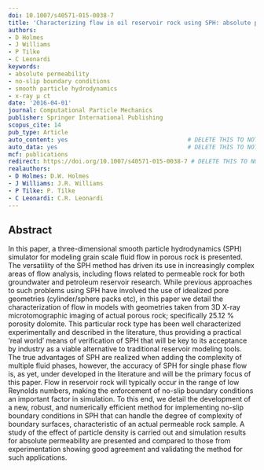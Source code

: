 ```yaml
---
doi: 10.1007/s40571-015-0038-7
title: 'Characterizing flow in oil reservoir rock using SPH: absolute permeability'
authors:
- D Holmes
- J Williams
- P Tilke
- C Leonardi
keywords:
- absolute permeability
- no-slip boundary conditions
- smooth particle hydrodynamics
- x-ray μ ct
date: '2016-04-01'
journal: Computational Particle Mechanics
publisher: Springer International Publishing
scopus_cite: 14
pub_type: Article
auto_content: yes                                  # DELETE THIS TO NOT AUTO GENERATE CONTENT
auto_data: yes                                     # DELETE THIS TO NOT AUTO GENERATE METADATA
mcf: publications
redirect: https://doi.org/10.1007/s40571-015-0038-7 # DELETE THIS TO NOT REDIRECT
realauthors:
- D Holmes: D.W. Holmes
- J Williams: J.R. Williams
- P Tilke: P. Tilke
- C Leonardi: C.R. Leonardi
---
```



## Abstract
In this paper, a three-dimensional smooth particle hydrodynamics (SPH) simulator for modeling grain scale fluid flow in porous rock is presented. The versatility of the SPH method has driven its use in increasingly complex areas of flow analysis, including flows related to permeable rock for both groundwater and petroleum reservoir research. While previous approaches to such problems using SPH have involved the use of idealized pore geometries (cylinder/sphere packs etc), in this paper we detail the characterization of flow in models with geometries taken from 3D X-ray microtomographic imaging of actual porous rock; specifically 25.12 % porosity dolomite. This particular rock type has been well characterized experimentally and described in the literature, thus providing a practical ‘real world’ means of verification of SPH that will be key to its acceptance by industry as a viable alternative to traditional reservoir modeling tools. The true advantages of SPH are realized when adding the complexity of multiple fluid phases, however, the accuracy of SPH for single phase flow is, as yet, under developed in the literature and will be the primary focus of this paper. Flow in reservoir rock will typically occur in the range of low Reynolds numbers, making the enforcement of no-slip boundary conditions an important factor in simulation. To this end, we detail the development of a new, robust, and numerically efficient method for implementing no-slip boundary conditions in SPH that can handle the degree of complexity of boundary surfaces, characteristic of an actual permeable rock sample. A study of the effect of particle density is carried out and simulation results for absolute permeability are presented and compared to those from experimentation showing good agreement and validating the method for such applications.
